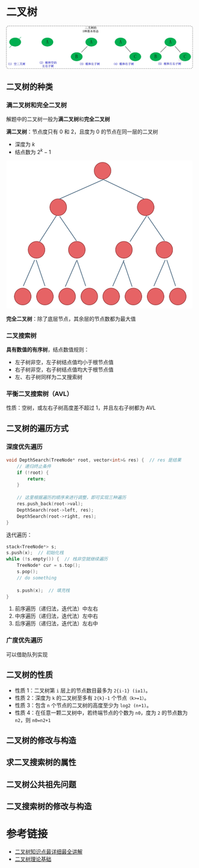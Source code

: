 # 二叉树

![Alt text](img/二叉树的基本形态.png)

## 二叉树的种类

### 满二叉树和完全二叉树

解题中的二叉树一般为**满二叉树**和**完全二叉树**

**满二叉树**：节点度只有 0 和 2，且度为 0 的节点在同一层的二叉树
- 深度为 $k$
- 结点数为 $2^k-1$

![alt text](img/满二叉树.png)

**完全二叉树**：除了底层节点，其余层的节点数都为最大值

### 二叉搜索树

**具有数值的有序树**，结点数值规则：
- 左子树非空，左子树结点值均小于根节点值
- 右子树非空，右子树结点值均大于根节点值
- 左、右子树同样为二叉搜索树

### 平衡二叉搜索树（AVL）

性质：空树，或左右子树高度差不超过 1，并且左右子树都为 AVL



## 二叉树的遍历方式

### 深度优先遍历

```cpp
void DepthSearch(TreeNode* root, vector<int>& res) {  // res 是结果
    // 递归终止条件
    if (!root) {
        return;
    }

    // 这里根据遍历的顺序来进行调整，即可实现三种遍历
    res.push_back(root->val);
    DepthSearch(root->left, res);
    DepthSearch(root->right, res);
}
```

迭代遍历：

```cpp
stack<TreeNode*> s;
s.push(x);  // 初始化栈
while (!s.empty()) {  // 栈非空就继续遍历
    TreeNode* cur = s.top();
    s.pop();
    // do something
    
    s.push(x);  // 填充栈
}
```

1. 前序遍历（递归法，迭代法）中左右
2. 中序遍历（递归法，迭代法）左中右
3. 后序遍历（递归法，迭代法）左右中

### 广度优先遍历

可以借助队列实现


## 二叉树的性质

- 性质 1：二叉树第 `i` 层上的节点数目最多为 `2{i-1} (i≥1)`。
- 性质 2：深度为 `k` 的二叉树至多有 `2{k}-1` 个节点`（k>=1）`。
- 性质 3：包含 `n` 个节点的二叉树的高度至少为 `log2 (n+1)`。
- 性质 4：在任意一颗二叉树中，若终端节点的个数为 `n0`，度为 `2` 的节点数为 `n2`，则 `n0=n2+1`


## 二叉树的修改与构造

## 求二叉搜索树的属性

## 二叉树公共祖先问题

## 二叉搜索树的修改与构造




# 参考链接

- [二叉树知识点最详细最全讲解](https://blog.csdn.net/qq_41404557/article/details/115447169)
- [二叉树理论基础](https://github.com/youngyangyang04/leetcode-master/blob/master/problems/%E4%BA%8C%E5%8F%89%E6%A0%91%E7%90%86%E8%AE%BA%E5%9F%BA%E7%A1%80.md)